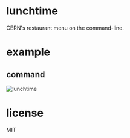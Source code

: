lunchtime
============

CERN's restaurant menu on the command-line.

example
=======

command
-------

![lunchtime](http://i.imgur.com/QnPAVXm.png)

license
=======

MIT
